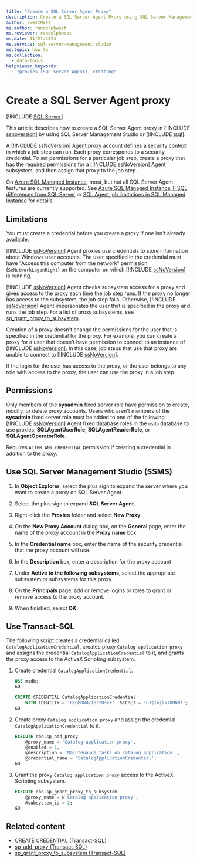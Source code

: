 ```yaml
---
title: "Create a SQL Server Agent Proxy"
description: Create a SQL Server Agent Proxy using SQL Server Management Studio, or in Transact-SQL.
author: rwestMSFT
ms.author: randolphwest
ms.reviewer: randolphwest
ms.date: 11/21/2024
ms.service: sql-server-management-studio
ms.topic: how-to
ms.collection:
  - data-tools
helpviewer_keywords:
  - "proxies [SQL Server Agent], creating"
---
```

# Create a SQL Server Agent proxy

[!INCLUDE [SQL Server](../includes/applies-to-version/sqlserver.md)]

This article describes how to create a SQL Server Agent proxy in [!INCLUDE [ssnoversion](../includes/ssnoversion-md.md)] by using SQL Server Management Studio or [!INCLUDE [tsql](../includes/tsql-md.md)].

A [!INCLUDE [ssNoVersion](../includes/ssnoversion-md.md)] Agent proxy account defines a security context in which a job step can run. Each proxy corresponds to a security credential. To set permissions for a particular job step, create a proxy that has the required permissions for a [!INCLUDE [ssNoVersion](../includes/ssnoversion-md.md)] Agent subsystem, and then assign that proxy to the job step.

On [Azure SQL Managed Instance](/azure/sql-database/sql-database-managed-instance), most, but not all SQL Server Agent features are currently supported. See [Azure SQL Managed Instance T-SQL differences from SQL Server](/azure/sql-database/sql-database-managed-instance-transact-sql-information#sql-server-agent) or [SQL Agent job limitations in SQL Managed Instance](/azure/azure-sql/managed-instance/job-automation-managed-instance#sql-agent-job-limitations-in-sql-managed-instance) for details.

## Limitations

You must create a credential before you create a proxy if one isn't already available.

[!INCLUDE [ssNoVersion](../includes/ssnoversion-md.md)] Agent proxies use credentials to store information about Windows user accounts. The user specified in the credential must have "Access this computer from the network" permission (`SeNetworkLogonRight`) on the computer on which [!INCLUDE [ssNoVersion](../includes/ssnoversion-md.md)] is running.

[!INCLUDE [ssNoVersion](../includes/ssnoversion-md.md)] Agent checks subsystem access for a proxy and gives access to the proxy each time the job step runs. If the proxy no longer has access to the subsystem, the job step fails. Otherwise, [!INCLUDE [ssNoVersion](../includes/ssnoversion-md.md)] Agent impersonates the user that is specified in the proxy and runs the job step. For a list of proxy subsystems, see [sp_grant_proxy_to_subsystem](/sql/relational-databases/system-stored-procedures/sp-grant-proxy-to-subsystem-transact-sql).

Creation of a proxy doesn't change the permissions for the user that is specified in the credential for the proxy. For example, you can create a proxy for a user that doesn't have permission to connect to an instance of [!INCLUDE [ssNoVersion](../includes/ssnoversion-md.md)]. In this case, job steps that use that proxy are unable to connect to [!INCLUDE [ssNoVersion](../includes/ssnoversion-md.md)].

If the login for the user has access to the proxy, or the user belongs to any role with access to the proxy, the user can use the proxy in a job step.

## Permissions

Only members of the **sysadmin** fixed server role have permission to create, modify, or delete proxy accounts. Users who aren't members of the **sysadmin** fixed server role must be added to one of the following [!INCLUDE [ssNoVersion](../includes/ssnoversion-md.md)] Agent fixed database roles in the `msdb` database to use proxies: **SQLAgentUserRole**, **SQLAgentReaderRole**, or **SQLAgentOperatorRole**.

Requires `ALTER ANY CREDENTIAL` permission if creating a credential in addition to the proxy.

<a id="SSMSProcedure"></a>

## Use SQL Server Management Studio (SSMS)

1. In **Object Explorer**, select the plus sign to expand the server where you want to create a proxy on SQL Server Agent.

1. Select the plus sign to expand **SQL Server Agent**.

1. Right-click the **Proxies** folder and select **New Proxy**.

1. On the **New Proxy Account** dialog box, on the **General** page, enter the name of the proxy account in the **Proxy name** box.

1. In the **Credential name** box, enter the name of the security credential that the proxy account will use.

1. In the **Description** box, enter a description for the proxy account

1. Under **Active to the following subsystems**, select the appropriate subsystem or subsystems for this proxy.

1. On the **Principals** page, add or remove logins or roles to grant or remove access to the proxy account.

1. When finished, select **OK**.

<a id="TsqlProcedure"></a>

## Use Transact-SQL

The following script creates a credential called `CatalogApplicationCredential`, creates proxy `Catalog application proxy` and assigns the credential `CatalogApplicationCredential` to it, and grants the proxy access to the ActiveX Scripting subsystem.

1. Create credential `CatalogApplicationCredential`.

   ```sql
   USE msdb;
   GO

   CREATE CREDENTIAL CatalogApplicationCredential
       WITH IDENTITY = 'REDMOND/TestUser', SECRET = 'G3$1o)lkJ8HNd!';
   GO
   ```

1. Create proxy `Catalog application proxy` and assign the credential `CatalogApplicationCredential` to it.

   ```sql
   EXECUTE dbo.sp_add_proxy
       @proxy_name = 'Catalog application proxy',
       @enabled = 1,
       @description = 'Maintenance tasks on catalog application.',
       @credential_name = 'CatalogApplicationCredential';
   GO

1. Grant the proxy `Catalog application proxy` access to the ActiveX Scripting subsystem.

   ```sql
   EXECUTE dbo.sp_grant_proxy_to_subsystem
       @proxy_name = N'Catalog application proxy',
       @subsystem_id = 2;
   GO
   ```

## Related content

- [CREATE CREDENTIAL (Transact-SQL)](/sql/t-sql/statements/create-credential-transact-sql)
- [sp_add_proxy (Transact-SQL)](/sql/relational-databases/system-stored-procedures/sp-add-proxy-transact-sql)
- [sp_grant_proxy_to_subsystem (Transact-SQL)](/sql/relational-databases/system-stored-procedures/sp-grant-proxy-to-subsystem-transact-sql)
